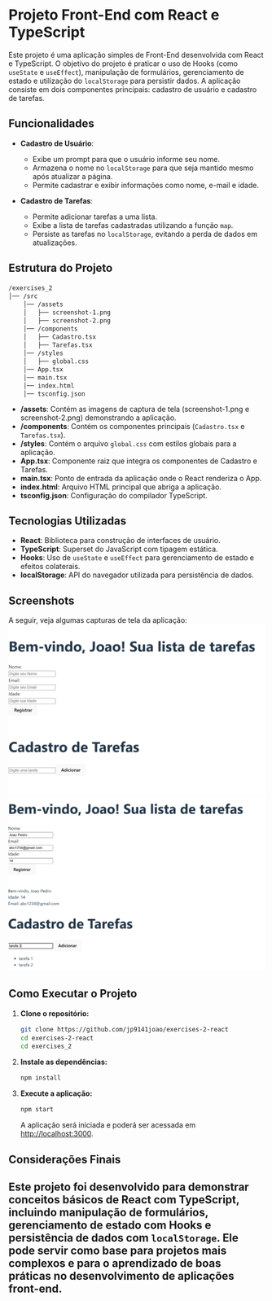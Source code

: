 # Projeto Front-End com React e TypeScript

Este projeto é uma aplicação simples de Front-End desenvolvida com React e TypeScript. O objetivo do projeto é praticar o uso de Hooks (como `useState` e `useEffect`), manipulação de formulários, gerenciamento de estado e utilização do `localStorage` para persistir dados. A aplicação consiste em dois componentes principais: cadastro de usuário e cadastro de tarefas.

## Funcionalidades

- **Cadastro de Usuário**:  
  - Exibe um prompt para que o usuário informe seu nome.
  - Armazena o nome no `localStorage` para que seja mantido mesmo após atualizar a página.
  - Permite cadastrar e exibir informações como nome, e-mail e idade.

- **Cadastro de Tarefas**:  
  - Permite adicionar tarefas a uma lista.
  - Exibe a lista de tarefas cadastradas utilizando a função `map`.
  - Persiste as tarefas no `localStorage`, evitando a perda de dados em atualizações.

## Estrutura do Projeto

```
/exercises_2
│── /src
    │── /assets
    │   ├── screenshot-1.png
    │   ├── screenshot-2.png
    │── /components
    │   ├── Cadastro.tsx
    │   ├── Tarefas.tsx
    │── /styles
    │   ├── global.css
    │── App.tsx
    │── main.tsx
    │── index.html
    │── tsconfig.json
```

- **/assets**: Contém as imagens de captura de tela (screenshot-1.png e screenshot-2.png) demonstrando a aplicação.
- **/components**: Contém os componentes principais (`Cadastro.tsx` e `Tarefas.tsx`).
- **/styles**: Contém o arquivo `global.css` com estilos globais para a aplicação.
- **App.tsx**: Componente raiz que integra os componentes de Cadastro e Tarefas.
- **main.tsx**: Ponto de entrada da aplicação onde o React renderiza o App.
- **index.html**: Arquivo HTML principal que abriga a aplicação.
- **tsconfig.json**: Configuração do compilador TypeScript.

## Tecnologias Utilizadas

- **React**: Biblioteca para construção de interfaces de usuário.
- **TypeScript**: Superset do JavaScript com tipagem estática.
- **Hooks**: Uso de `useState` e `useEffect` para gerenciamento de estado e efeitos colaterais.
- **localStorage**: API do navegador utilizada para persistência de dados.

## Screenshots

A seguir, veja algumas capturas de tela da aplicação:
![Screenshot 1](./exercises_2/src/assets/screenshot-1.png)
![Screenshot 2](./exercises_2/src/assets/screenshot-2.png)

## Como Executar o Projeto

1. **Clone o repositório:**
   ```bash
   git clone https://github.com/jp9141joao/exercises-2-react
   cd exercises-2-react
   cd exercises_2
   ```

2. **Instale as dependências:**
   ```bash
   npm install
   ```

3. **Execute a aplicação:**
   ```bash
   npm start
   ```
   A aplicação será iniciada e poderá ser acessada em [http://localhost:3000](http://localhost:3000).

## Considerações Finais

Este projeto foi desenvolvido para demonstrar conceitos básicos de React com TypeScript, incluindo manipulação de formulários, gerenciamento de estado com Hooks e persistência de dados com `localStorage`. Ele pode servir como base para projetos mais complexos e para o aprendizado de boas práticas no desenvolvimento de aplicações front-end.
---
